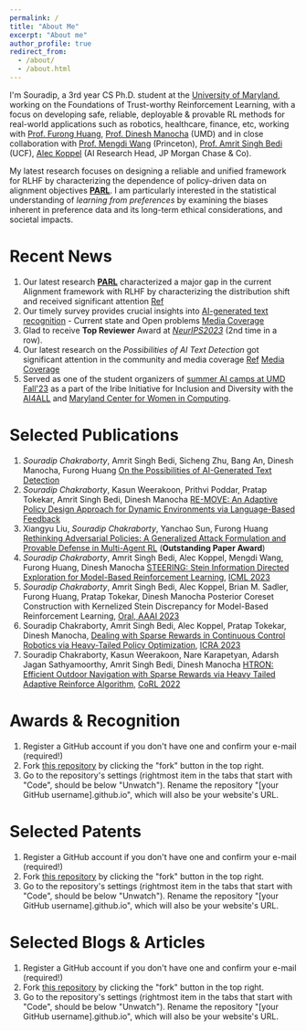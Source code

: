 ```yaml
---
permalink: /
title: "About Me"
excerpt: "About me"
author_profile: true
redirect_from: 
  - /about/
  - /about.html
---
```


I'm Souradip, a 3rd year CS Ph.D. student at the [University of Maryland](https://umd.edu/), working on the Foundations of Trust-worthy Reinforcement Learning, with a focus on developing safe, reliable, deployable & provable RL methods for real-world applications such as robotics, healthcare, finance, etc, working with [Prof. Furong Huang](https://furong-huang.com/), [Prof. Dinesh Manocha](https://www.cs.umd.edu/people/dmanocha) (UMD) and in close collaboration with [Prof. Mengdi Wang](https://mwang.princeton.edu/) (Princeton), [Prof. Amrit Singh Bedi](https://sites.google.com/view/amritsinghbedi/home) (UCF), [Alec Koppel](https://koppel.netlify.app/) (AI Research Head, JP Morgan Chase & Co).

My latest research focuses on designing a reliable and unified framework for RLHF by characterizing the dependence of policy-driven data on alignment objectives [**PARL**](https://arxiv.org/abs/2308.02585). I am particularly interested in the statistical understanding of *learning from preferences* by examining the biases inherent in preference data and its long-term ethical considerations, and societal impacts.


Recent News
======
1. Our latest research [**PARL**](https://arxiv.org/abs/2308.02585) characterized a major gap in the current Alignment framework with RLHF by characterizing the distribution shift and received significant attention [Ref]()
1. Our timely survey provides crucial insights into [AI-generated text recognition](https://arxiv.org/pdf/2310.15264.pdf) - Current state and Open problems [Media Coverage](https://twitter.com/parameterlab/status/1724126008045949257)
1. Glad to receive **Top Reviewer** Award at [*NeurIPS2023*](https://nips.cc/Conferences/2023/ProgramCommittee) (2nd time in a row). 
1. Our latest research on the *Possibilities of AI Text Detection* got significant attention in the community and media coverage [Ref](https://twitter.com/furongh/status/1645780628724502528) [Media Coverage](https://cmns.umd.edu/news-events/news/ai-generated-content-actually-detectable)
1. Served as one of the student organizers of [summer AI camps at UMD Fall'23](https://inclusion.cs.umd.edu/outreach/aisummer) as a part of the Iribe Initiative for Inclusion and Diversity
with the [AI4ALL](https://inclusion.cs.umd.edu/outreach/aisummer) and [Maryland Center for Women in Computing](https://inclusion.cs.umd.edu/mcwic).

Selected Publications
======
1. *Souradip Chakraborty*, Amrit Singh Bedi, Sicheng Zhu, Bang An, Dinesh Manocha, Furong Huang [On the Possibilities of AI-Generated Text Detection](https://arxiv.org/abs/2304.04736)
1. *Souradip Chakraborty*, Kasun Weerakoon, Prithvi Poddar, Pratap Tokekar, Amrit Singh Bedi, Dinesh Manocha [RE-MOVE: An Adaptive Policy Design Approach for Dynamic Environments via Language-Based Feedback](https://arxiv.org/abs/2303.07622)
1. Xiangyu Liu, *Souradip Chakraborty*, Yanchao Sun, Furong Huang [Rethinking Adversarial Policies: A Generalized Attack Formulation and Provable Defense in Multi-Agent RL](https://arxiv.org/abs/2305.17342) (**Outstanding Paper Award**)
1. *Souradip Chakraborty*, Amrit Singh Bedi, Alec Koppel, Mengdi Wang, Furong Huang, Dinesh Manocha [STEERING: Stein Information Directed Exploration for Model-Based Reinforcement Learning](https://arxiv.org/pdf/2301.12038.pdf), [ICML 2023](https://icml.cc/Conferences/2023/Dates)
1. *Souradip Chakraborty*, Amrit Singh Bedi, Alec Koppel, Brian M. Sadler, Furong Huang, Pratap Tokekar, Dinesh Manocha Posterior Coreset Construction with Kernelized Stein Discrepancy for Model-Based Reinforcement Learning, [Oral, AAAI 2023](https://aaai-23.aaai.org/)
1. Souradip Chakraborty, Amrit Singh Bedi, Alec Koppel, Pratap Tokekar, Dinesh Manocha, [Dealing with Sparse Rewards in Continuous Control Robotics via Heavy-Tailed Policy Optimization](https://arxiv.org/abs/2206.05652), [ICRA 2023](https://www.icra2023.org/)
1. Souradip Chakraborty, Kasun Weerakoon, Nare Karapetyan, Adarsh Jagan Sathyamoorthy, Amrit Singh Bedi, Dinesh Manocha [HTRON: Efficient Outdoor Navigation with Sparse Rewards via Heavy Tailed Adaptive Reinforce Algorithm](https://arxiv.org/abs/2207.03694), [CoRL 2022](https://corl2022.org/) 
 

Awards & Recognition
======
1. Register a GitHub account if you don't have one and confirm your e-mail (required!)
1. Fork [this repository](https://github.com/academicpages/academicpages.github.io) by clicking the "fork" button in the top right. 
1. Go to the repository's settings (rightmost item in the tabs that start with "Code", should be below "Unwatch"). Rename the repository "[your GitHub username].github.io", which will also be your website's URL.


Selected Patents
======
1. Register a GitHub account if you don't have one and confirm your e-mail (required!)
1. Fork [this repository](https://github.com/academicpages/academicpages.github.io) by clicking the "fork" button in the top right. 
1. Go to the repository's settings (rightmost item in the tabs that start with "Code", should be below "Unwatch"). Rename the repository "[your GitHub username].github.io", which will also be your website's URL.



Selected Blogs & Articles
======
1. Register a GitHub account if you don't have one and confirm your e-mail (required!)
1. Fork [this repository](https://github.com/academicpages/academicpages.github.io) by clicking the "fork" button in the top right. 
1. Go to the repository's settings (rightmost item in the tabs that start with "Code", should be below "Unwatch"). Rename the repository "[your GitHub username].github.io", which will also be your website's URL.
